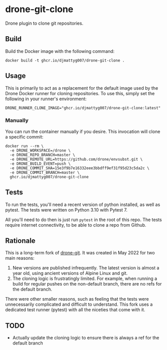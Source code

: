 # drone-git-clone

Drone plugin to clone git repositories.

## Build

Build the Docker image with the following command:

```
docker build -t ghcr.io/djmattyg007/drone-git-clone .
```

## Usage

This is primarily to act as a replacement for the default image used by the Drone Docker runner
for cloning repositories. To use this, simply set the following in your runner's environment:

```
DRONE_RUNNER_CLONE_IMAGE="ghcr.io/djmattyg007/drone-git-clone:latest"
```

### Manually

You can run the container manually if you desire. This invocation will clone a specific commit:

```
docker run --rm \
  -e DRONE_WORKSPACE=/drone \
  -e DRONE_REPO_BRANCH=master \
  -e DRONE_REMOTE_URL=https://github.com/drone/envsubst.git \
  -e DRONE_BUILD_EVENT=push \
  -e DRONE_COMMIT_SHA=15e3f9b7e16332eee3bbdff9ef31f95d23c5da2c \
  -e DRONE_COMMIT_BRANCH=master \
  ghcr.io/djmattyg007/drone-git-clone
```

## Tests

To run the tests, you'll need a recent version of python installed, as well as pytest. The tests
were written on Python 3.10 with Pytest 7.

All you'll need to do then is just run `pytest` in the root of this repo. The tests require
internet connectivity, to be able to clone a repo from Github.

## Rationale

This is a long-term fork of [drone-git](https://github.com/drone/drone-git). It was created in
May 2022 for two main reasons:

1. New versions are published infrequently. The latest version is almost a year old, using
   ancient versions of Alpine Linux and git.
2. The cloning logic is frustratingly limited. For example, when running a build for regular
   pushes on the non-default branch, there are no refs for the default branch.

There were other smaller reasons, such as feeling that the tests were unnecessarily complicated
and difficult to understand. This fork uses a dedicated test runner (pytest) with all the niceties
that come with it.

## TODO

- Actually update the cloning logic to ensure there is always a ref for the default branch
